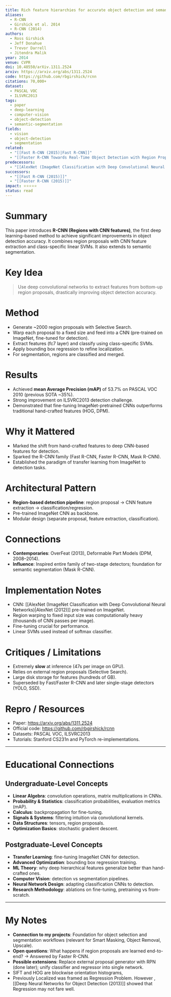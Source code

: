 ```yaml
---
title: Rich feature hierarchies for accurate object detection and semantic segmentation (2014)
aliases:
  - R-CNN
  - Girshick et al. 2014
  - R-CNN (2014)
authors:
  - Ross Girshick
  - Jeff Donahue
  - Trevor Darrell
  - Jitendra Malik
year: 2014
venue: CVPR
doi: 10.48550/arXiv.1311.2524
arxiv: https://arxiv.org/abs/1311.2524
code: https://github.com/rbgirshick/rcnn
citations: 70,000+
dataset:
  - PASCAL VOC
  - ILSVRC2013
tags:
  - paper
  - deep-learning
  - computer-vision
  - object-detection
  - semantic-segmentation
fields:
  - vision
  - object-detection
  - segmentation
related:
  - "[[Fast R-CNN (2015)|Fast R-CNN]]"
  - "[[Faster R-CNN Towards Real-Time Object Detection with Region Proposal Networks|Faster R-CNN]]"
predecessors:
  - "[[AlexNet (ImageNet Classification with Deep Convolutional Neural Networks)|AlexNet (2012)]]"
successors:
  - "[[Fast R-CNN (2015)]]"
  - "[[Faster R-CNN (2015)]]"
impact: ⭐⭐⭐⭐⭐
status: read
---
```


# Summary
This paper introduces **R-CNN (Regions with CNN features)**, the first deep learning–based method to achieve significant improvements in object detection accuracy. It combines region proposals with CNN feature extraction and class-specific linear SVMs. It also extends to semantic segmentation.

# Key Idea
> Use deep convolutional networks to extract features from bottom-up region proposals, drastically improving object detection accuracy.

# Method
- Generate ~2000 region proposals with Selective Search.  
- Warp each proposal to a fixed size and feed into a CNN (pre-trained on ImageNet, fine-tuned for detection).  
- Extract features (fc7 layer) and classify using class-specific SVMs.  
- Apply bounding box regression to refine localization.  
- For segmentation, regions are classified and merged.

# Results
- Achieved **mean Average Precision (mAP)** of 53.7% on PASCAL VOC 2010 (previous SOTA ~35%).  
- Strong improvement on ILSVRC2013 detection challenge.  
- Demonstrated that fine-tuning ImageNet-pretrained CNNs outperforms traditional hand-crafted features (HOG, DPM).

# Why it Mattered
- Marked the shift from hand-crafted features to deep CNN-based features for detection.  
- Sparked the R-CNN family (Fast R-CNN, Faster R-CNN, Mask R-CNN).  
- Established the paradigm of transfer learning from ImageNet to detection tasks.

# Architectural Pattern
- **Region-based detection pipeline**: region proposal → CNN feature extraction → classification/regression.  
- Pre-trained ImageNet CNN as backbone.  
- Modular design (separate proposal, feature extraction, classification).  

# Connections
- **Contemporaries**: OverFeat (2013), Deformable Part Models (DPM, 2008–2014).  
- **Influence**: Inspired entire family of two-stage detectors; foundation for semantic segmentation (Mask R-CNN).

# Implementation Notes
- CNN: [[AlexNet (ImageNet Classification with Deep Convolutional Neural Networks)|AlexNet (2012)]] pre-trained on ImageNet.  
- Region warping to fixed input size was computationally heavy (thousands of CNN passes per image).  
- Fine-tuning crucial for performance.  
- Linear SVMs used instead of softmax classifier.  

# Critiques / Limitations
- Extremely **slow** at inference (47s per image on GPU).  
- Relies on external region proposals (Selective Search).  
- Large disk storage for features (hundreds of GB).  
- Superseded by Fast/Faster R-CNN and later single-stage detectors (YOLO, SSD).  

# Repro / Resources
- Paper: https://arxiv.org/abs/1311.2524  
- Official code: https://github.com/rbgirshick/rcnn  
- Datasets: PASCAL VOC, ILSVRC2013  
- Tutorials: Stanford CS231n and PyTorch re-implementations.  

---

# Educational Connections

## Undergraduate-Level Concepts
- **Linear Algebra**: convolution operations, matrix multiplications in CNNs.  
- **Probability & Statistics**: classification probabilities, evaluation metrics (mAP).  
- **Calculus**: backpropagation for fine-tuning.  
- **Signals & Systems**: filtering intuition via convolutional kernels.  
- **Data Structures**: tensors, region proposals.  
- **Optimization Basics**: stochastic gradient descent.  

## Postgraduate-Level Concepts
- **Transfer Learning**: fine-tuning ImageNet CNN for detection.  
- **Advanced Optimization**: bounding box regression training.  
- **ML Theory**: why deep hierarchical features generalize better than hand-crafted ones.  
- **Computer Vision**: detection vs segmentation pipelines.  
- **Neural Network Design**: adapting classification CNNs to detection.  
- **Research Methodology**: ablations on fine-tuning, pretraining vs from-scratch.  

---

# My Notes
- **Connection to my projects**: Foundation for object selection and segmentation workflows (relevant for Smart Masking, Object Removal, Upscale).  
- **Open questions**: What happens if region proposals are learned end-to-end? → Answered by Faster R-CNN.  
- **Possible extensions**: Replace external proposal generator with RPN (done later); unify classifier and regressor into single network.
- SIFT and HOG are blockwise orientation histograms,
- Previously Localized was framed as Regression Problem.  However , [[Deep Neural Networks for Object Detection (2013)]] showed that Regression may not fare well. 
